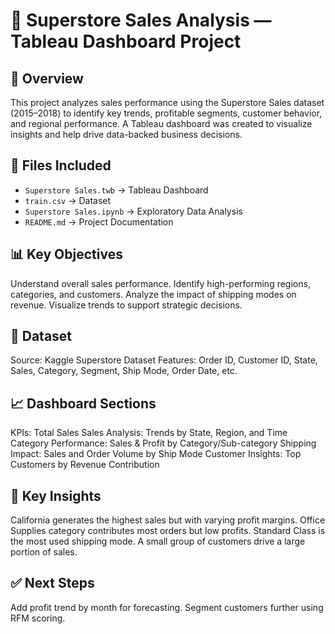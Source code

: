 # 📁 Superstore Sales Analysis — Tableau Dashboard Project

## 📌 Overview
This project analyzes sales performance using the Superstore Sales dataset (2015–2018) to identify key trends, profitable segments, customer behavior, and regional performance. A Tableau dashboard was created to visualize insights and help drive data-backed business decisions.

## 📂 Files Included
- `Superstore Sales.twb` → Tableau Dashboard
- `train.csv` → Dataset
- `Superstore Sales.ipynb` → Exploratory Data Analysis
- `README.md` → Project Documentation 

## 📊 Key Objectives
Understand overall sales performance.
Identify high-performing regions, categories, and customers.
Analyze the impact of shipping modes on revenue.
Visualize trends to support strategic decisions.

## 📂 Dataset
Source: Kaggle Superstore Dataset
Features: Order ID, Customer ID, State, Sales, Category, Segment, Ship Mode, Order Date, etc.

## 📈 Dashboard Sections
KPIs: Total Sales
Sales Analysis: Trends by State, Region, and Time
Category Performance: Sales & Profit by Category/Sub-category
Shipping Impact: Sales and Order Volume by Ship Mode
Customer Insights: Top Customers by Revenue Contribution

## 📌 Key Insights
 California generates the highest sales but with varying profit margins.
 Office Supplies category contributes most orders but low profits.
 Standard Class is the most used shipping mode.
 A small group of customers drive a large portion of sales.

## ✅ Next Steps
Add profit trend by month for forecasting.
Segment customers further using RFM scoring.

